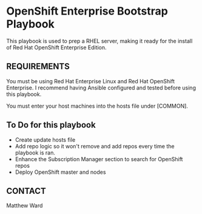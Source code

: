 # OpenShift Enterprise Bootstrap Playbook
This playbook is used to prep a RHEL server, making it ready for the install of Red Hat OpenShift Enterprise Edition.

## REQUIREMENTS
You must be using Red Hat Enterprise Linux and Red Hat OpenShift Enterprise.
I recommend having Ansible configured and tested before using this playbook.

You must enter your host machines into the hosts file under [COMMON]. 

## To Do for this playbook
- Create update hosts file
- Add repo logic so it won't remove and add repos every time the playbook is ran.
- Enhance the Subscription Manager section to search for OpenShift repos
- Deploy OpenShift master and nodes

## CONTACT
Matthew Ward
